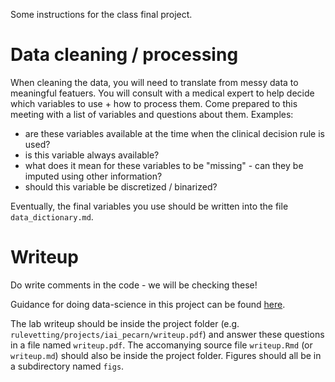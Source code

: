 Some instructions for the class final project.

# Data cleaning / processing

When cleaning the data, you will need to translate from messy data to meaningful featuers. You will consult with a medical expert to help decide which variables to use + how to process them.
Come prepared to this meeting with a list of variables and questions about them. Examples:
- are these variables available at the time when the clinical decision rule is used?
- is this variable always available?
- what does it mean for these variables to be "missing" - can they be imputed using other information?
- should this variable be discretized / binarized?

Eventually, the final variables you use should be written into the file `data_dictionary.md`.

# Writeup

Do write comments in the code - we will be checking these!

Guidance for doing data-science in this project can be found [here](https://docs.google.com/document/d/1TwriYzT24IXRL-81XbNEKqbseOopQvr80j6VWM4w2nE/edit).

The lab writeup should be inside the project folder (e.g. `rulevetting/projects/iai_pecarn/writeup.pdf`) and answer these questions in a file named `writeup.pdf`. The accomanying source file `writeup.Rmd` (or `writeup.md`) should also be inside the project folder. Figures should all be in a subdirectory named `figs`.
